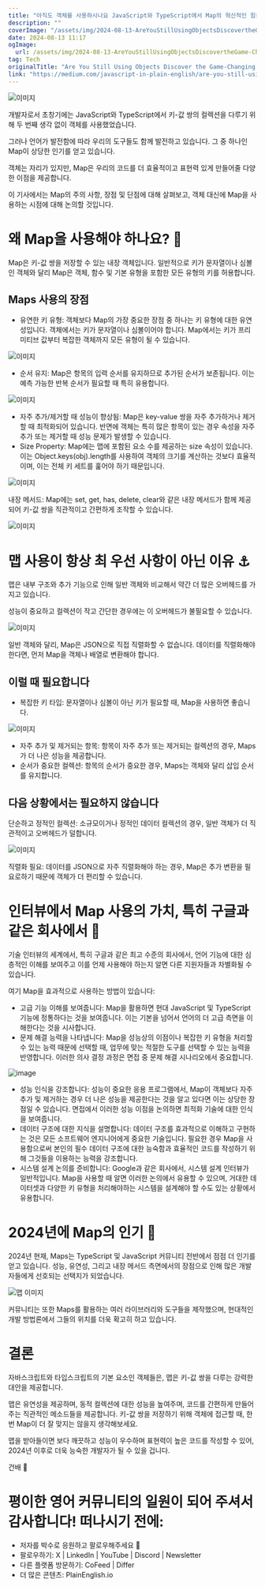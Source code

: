 ```yaml
---
title: "아직도 객체를 사용하시나요 JavaScript와 TypeScript에서 Map의 혁신적인 힘을 발견하세요"
description: ""
coverImage: "/assets/img/2024-08-13-AreYouStillUsingObjectsDiscovertheGame-ChangingPowerofMapinJSTS_0.png"
date: 2024-08-13 11:17
ogImage: 
  url: /assets/img/2024-08-13-AreYouStillUsingObjectsDiscovertheGame-ChangingPowerofMapinJSTS_0.png
tag: Tech
originalTitle: "Are You Still Using Objects Discover the Game-Changing Power of Map in JS TS"
link: "https://medium.com/javascript-in-plain-english/are-you-still-using-objects-discover-the-game-changing-power-of-map-in-js-ts-3600a6c28b60"
---
```




![이미지](/assets/img/2024-08-13-AreYouStillUsingObjectsDiscovertheGame-ChangingPowerofMapinJSTS_0.png)

개발자로서 초창기에는 JavaScript와 TypeScript에서 키-값 쌍의 컬렉션을 다루기 위해 두 번째 생각 없이 객체를 사용했었습니다.

그러나 언어가 발전함에 따라 우리의 도구들도 함께 발전하고 있습니다. 그 중 하나인 Map이 상당한 인기를 얻고 있습니다.

객체는 자리가 있지만, Map은 우리의 코드를 더 효율적이고 표현력 있게 만들어줄 다양한 이점을 제공합니다.


<div class="content-ad"></div>

이 기사에서는 Map의 주의 사항, 장점 및 단점에 대해 살펴보고, 객체 대신에 Map을 사용하는 시점에 대해 논의할 것입니다.

# 왜 Map을 사용해야 하나요? 🌈

Map은 키-값 쌍을 저장할 수 있는 내장 객체입니다. 일반적으로 키가 문자열이나 심볼인 객체와 달리 Map은 객체, 함수 및 기본 유형을 포함한 모든 유형의 키를 허용합니다.

## Maps 사용의 장점

<div class="content-ad"></div>

- 유연한 키 유형: 객체보다 Map의 가장 중요한 장점 중 하나는 키 유형에 대한 유연성입니다. 객체에서는 키가 문자열이나 심볼이어야 합니다. Map에서는 키가 프리미티브 값부터 복잡한 객체까지 모든 유형이 될 수 있습니다.

![이미지](/assets/img/2024-08-13-AreYouStillUsingObjectsDiscovertheGame-ChangingPowerofMapinJSTS_1.png)

- 순서 유지: Map은 항목의 입력 순서를 유지하므로 추가된 순서가 보존됩니다. 이는 예측 가능한 반복 순서가 필요할 때 특히 유용합니다.

![이미지](/assets/img/2024-08-13-AreYouStillUsingObjectsDiscovertheGame-ChangingPowerofMapinJSTS_2.png)

<div class="content-ad"></div>

- 자주 추가/제거할 때 성능이 향상됨: Map은 key-value 쌍을 자주 추가하거나 제거할 때 최적화되어 있습니다. 반면에 객체는 특히 많은 항목이 있는 경우 속성을 자주 추가 또는 제거할 때 성능 문제가 발생할 수 있습니다.
- Size Property: Map에는 맵에 포함된 요소 수를 제공하는 size 속성이 있습니다. 이는 Object.keys(obj).length를 사용하여 객체의 크기를 계산하는 것보다 효율적이며, 이는 전체 키 세트를 훑어야 하기 때문입니다.

![이미지](/assets/img/2024-08-13-AreYouStillUsingObjectsDiscovertheGame-ChangingPowerofMapinJSTS_3.png)

내장 메서드: Map에는 set, get, has, delete, clear와 같은 내장 메서드가 함께 제공되어 키-값 쌍을 직관적이고 간편하게 조작할 수 있습니다.

![이미지](/assets/img/2024-08-13-AreYouStillUsingObjectsDiscovertheGame-ChangingPowerofMapinJSTS_4.png)

<div class="content-ad"></div>

# 맵 사용이 항상 최 우선 사항이 아닌 이유 ⚓

맵은 내부 구조와 추가 기능으로 인해 일반 객체와 비교해서 약간 더 많은 오버헤드를 가지고 있습니다.

성능이 중요하고 컬렉션이 작고 간단한 경우에는 이 오버헤드가 불필요할 수 있습니다.

![이미지](/assets/img/2024-08-13-AreYouStillUsingObjectsDiscovertheGame-ChangingPowerofMapinJSTS_5.png)

<div class="content-ad"></div>

일반 객체와 달리, Map은 JSON으로 직접 직렬화할 수 없습니다. 데이터를 직렬화해야 한다면, 먼저 Map을 객체나 배열로 변환해야 합니다.

## 이럴 때 필요합니다

- 복잡한 키 타입: 문자열이나 심볼이 아닌 키가 필요할 때, Map을 사용하면 좋습니다.

![이미지](/assets/img/2024-08-13-AreYouStillUsingObjectsDiscovertheGame-ChangingPowerofMapinJSTS_6.png)

<div class="content-ad"></div>

- 자주 추가 및 제거되는 항목: 항목이 자주 추가 또는 제거되는 컬렉션의 경우, Maps가 더 나은 성능을 제공합니다.
- 순서가 중요한 컬렉션: 항목의 순서가 중요한 경우, Maps는 객체와 달리 삽입 순서를 유지합니다.

## 다음 상황에서는 필요하지 않습니다

단순하고 정적인 컬렉션: 소규모이거나 정적인 데이터 컬렉션의 경우, 일반 객체가 더 직관적이고 오버헤드가 덜합니다.

![이미지](/assets/img/2024-08-13-AreYouStillUsingObjectsDiscovertheGame-ChangingPowerofMapinJSTS_7.png)

<div class="content-ad"></div>

직렬화 필요: 데이터를 JSON으로 자주 직렬화해야 하는 경우, Map은 추가 변환을 필요로하기 때문에 객체가 더 편리할 수 있습니다.

# 인터뷰에서 Map 사용의 가치, 특히 구글과 같은 회사에서 🚀

기술 인터뷰의 세계에서, 특히 구글과 같은 최고 수준의 회사에서, 언어 기능에 대한 심층적인 이해를 보여주고 이를 언제 사용해야 하는지 알면 다른 지원자들과 차별화될 수 있습니다.

여기 Map을 효과적으로 사용하는 방법이 있습니다:

<div class="content-ad"></div>

- 고급 기능 이해를 보여줍니다: Map을 활용하면 현대 JavaScript 및 TypeScript 기능에 정통하다는 것을 보여줍니다. 이는 기본을 넘어서 언어의 더 고급 측면을 이해한다는 것을 시사합니다.
- 문제 해결 능력을 나타냅니다: Map을 성능상의 이점이나 복잡한 키 유형을 처리할 수 있는 능력 때문에 선택할 때, 업무에 맞는 적절한 도구를 선택할 수 있는 능력을 반영합니다. 이러한 의사 결정 과정은 면접 중 문제 해결 시나리오에서 중요합니다.

![image](/assets/img/2024-08-13-AreYouStillUsingObjectsDiscovertheGame-ChangingPowerofMapinJSTS_8.png)

- 성능 인식을 강조합니다: 성능이 중요한 응용 프로그램에서, Map이 객체보다 자주 추가 및 제거하는 경우 더 나은 성능을 제공한다는 것을 알고 있다면 이는 상당한 장점일 수 있습니다. 면접에서 이러한 성능 이점을 논의하면 최적화 기술에 대한 인식을 보여줍니다.
- 데이터 구조에 대한 지식을 설명합니다: 데이터 구조를 효과적으로 이해하고 구현하는 것은 모든 소프트웨어 엔지니어에게 중요한 기술입니다. 필요한 경우 Map을 사용함으로써 본인의 필수 데이터 구조에 대한 능숙함과 효율적인 코드를 작성하기 위해 그것들을 이용하는 능력을 강조합니다.
- 시스템 설계 논의를 준비합니다: Google과 같은 회사에서, 시스템 설계 인터뷰가 일반적입니다. Map을 사용할 때 알면 이러한 논의에서 유용할 수 있으며, 거대한 데이터셋과 다양한 키 유형을 처리해야하는 시스템을 설계해야 할 수도 있는 상황에서 유용합니다.

# 2024년에 Map의 인기 💎

<div class="content-ad"></div>

2024년 현재, Maps는 TypeScript 및 JavaScript 커뮤니티 전반에서 점점 더 인기를 얻고 있습니다. 성능, 유연성, 그리고 내장 메서드 측면에서의 장점으로 인해 많은 개발자들에게 선호되는 선택지가 되었습니다.

![맵 이미지](/assets/img/2024-08-13-AreYouStillUsingObjectsDiscovertheGame-ChangingPowerofMapinJSTS_9.png)

커뮤니티는 또한 Maps를 활용하는 여러 라이브러리와 도구들을 제작했으며, 현대적인 개발 방법론에서 그들의 위치를 더욱 확고히 하고 있습니다.

# 결론

<div class="content-ad"></div>

자바스크립트와 타입스크립트의 기본 요소인 객체들은, 맵은 키-값 쌍을 다루는 강력한 대안을 제공합니다.

맵은 유연성을 제공하며, 동적 컬렉션에 대한 성능을 높여주며, 코드를 간편하게 만들어주는 직관적인 메소드들을 제공합니다. 키-값 쌍을 저장하기 위해 객체에 접근할 때, 한 번 Map이 더 잘 맞지는 않을지 생각해보세요.

맵을 받아들이면 보다 깨끗하고 성능이 우수하며 표현력이 높은 코드를 작성할 수 있어, 2024년 이후로 더욱 능숙한 개발자가 될 수 있을 겁니다.

건배 🍺

<div class="content-ad"></div>

# 평이한 영어 커뮤니티의 일원이 되어 주셔서 감사합니다! 떠나시기 전에:

- 저자를 박수로 응원하고 팔로우해주세요 👏️️
- 팔로우하기: X | LinkedIn | YouTube | Discord | Newsletter
- 다른 플랫폼 방문하기: CoFeed | Differ
- 더 많은 콘텐츠: PlainEnglish.io